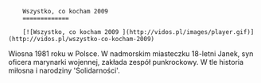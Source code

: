 
        Wszystko, co kocham 2009 
        =============
        
        [![Wszystko, co kocham 2009 ](http://vidos.pl/images/player.gif)](http://vidos.pl/wszystko-co-kocham-2009)
        
        
 Wiosna 1981 roku w Polsce. W nadmorskim miasteczku 18-letni Janek, syn oficera marynarki wojennej, zakłada zespół punkrockowy. W tle historia miłosna i narodziny 'Solidarności'.
    